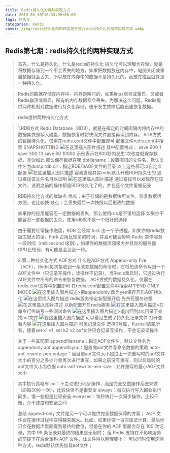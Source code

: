 ```yaml
---
title: Redis持久化的两种实现方式
date: 2019-03-30T16:33:00+08:00
tags: 持久化
categories: Redis
cover: /img/redis持久化的两种实现方式/redis持久化的两种实现方式.webp
---
```

<meta name="referrer" content="no-referrer" />

## Redis第七期：redis持久化的两种实现方式
>
>首先，什么是持久化，什么是redis的持久化
>持久化可以理解为存储，就是将数据存储到一个不会丢失的地方，如果把数据放在内存中，电脑关闭或重启数据就会丢失，所以放在内存中的数据不是持久化的，而放在磁盘就算是一种持久化。

>Redis的数据存储在内存中，内存是瞬时的，如果linux宕机或重启，又或者Redis崩溃或重启，所有的内存数据都会丢失，为解决这个问题，Redis提供两种机制对数据进行持久化存储，便于发生故障后能迅速恢复数据。

>redis提供两种持久化方式

>1.RDB方式
>Redis Database（RDB），就是在指定的时间间隔内将内存中的数据集快照写入磁盘，数据恢复时将快照文件直接再读到内存。
>RDB方式的数据持久化，仅需在redis.conf文件中配置即可
>配置文件redis.conf中搜索 SNAPSHOTTING
>![在这里插入图片描述](https://img-blog.csdnimg.cn/20190331163225324.png?x-oss-process=image/watermark,type_ZmFuZ3poZW5naGVpdGk,shadow_10,text_aHR0cHM6Ly9ibG9nLmNzZG4ubmV0L3FxXzQwOTQ4Nzk1,size_16,color_FFFFFF,t_70)
>其中配置格式：
>save 900 1
>save 300 10
>save 60 10000
>示例表示在900秒内发生1次改变就保存数据，类似如此
>那么保存数据在哪
>dbfilename：设置RDB的文件名，默认文件名为dump.rdb
>dir：指定RDB和AOF文件的目录
>以上这些都可以自定义配置
>![在这里插入图片描述](https://img-blog.csdnimg.cn/20190331163505648.png?x-oss-process=image/watermark,type_ZmFuZ3poZW5naGVpdGk,shadow_10,text_aHR0cHM6Ly9ibG9nLmNzZG4ubmV0L3FxXzQwOTQ4Nzk1,size_16,color_FFFFFF,t_70)
>容易发现其实redis默认开启RDB持久化的
>通过查找该文件名可以证明
>![在这里插入图片描述](https://img-blog.csdnimg.cn/20190331163720244.png)
>通过查找可以发现存在该文件，说明之前的操作都是RDB持久化了的，并在这个文件里被记录

>RDB持久化方式的优缺点
>优点：由于存储的是数据快照文件，恢复数据很方便，也比较快
>缺点：会丢失最后一次快照以后更改的数据

>如果你的应用能容忍一定数据的丢失，那么使用rdb是不错的选择
如果你不能容忍一定数据的丢失，使用rdb就不是一个很好的选择

>由于需要经常操作磁盘，RDB 会经常 fork 出一个子进程。如果你的redis数据库很大的话，Fork 占用比较多的时间，并且可能会影响 Redis 暂停服务一段时间（millisecond 级别），如果你的数据库超级大并且你的服务器CPU比较弱，有可能是会达到一秒。

>2.第二种持久化方式
>AOF方式
>什么是AOF方式
>Append-only File（AOF），Redis每次接收到一条改变数据的命令时，它将把该命令写到一个AOF文件中（只记录写操作，读操作不记录），当Redis重启时，它通过执行AOF文件中所有的命令来恢复数据。
>AOF方式的数据持久化，仅需在redis.conf文件中配置即可
>在redis.conf配置文件中搜索APPEND ONLY MODE
>![在这里插入图片描述](https://img-blog.csdnimg.cn/20190331164423552.png?x-oss-process=image/watermark,type_ZmFuZ3poZW5naGVpdGk,shadow_10,text_aHR0cHM6Ly9ibG9nLmNzZG4ubmV0L3FxXzQwOTQ4Nzk1,size_16,color_FFFFFF,t_70)>把appendonly 改为yes保存开启AOF持久化
>![在这里插入图片描述](https://img-blog.csdnimg.cn/20190331164813337.png?x-oss-process=image/watermark,type_ZmFuZ3poZW5naGVpdGk,shadow_10,text_aHR0cHM6Ly9ibG9nLmNzZG4ubmV0L3FxXzQwOTQ4Nzk1,size_16,color_FFFFFF,t_70)
>redis服务指定新配置开启
>先杀死服务进程
>![在这里插入图片描述](https://img-blog.csdnimg.cn/20190331164922161.png)
>以新配置开启redis服务
>![在这里插入图片描述](https://img-blog.csdnimg.cn/20190331165016849.png?x-oss-process=image/watermark,type_ZmFuZ3poZW5naGVpdGk,shadow_10,text_aHR0cHM6Ly9ibG9nLmNzZG4ubmV0L3FxXzQwOTQ4Nzk1,size_16,color_FFFFFF,t_70)>在命令行终端写一些测试命令
>![在这里插入图片描述](https://img-blog.csdnimg.cn/2019033116521215.png?x-oss-process=image/watermark,type_ZmFuZ3poZW5naGVpdGk,shadow_10,text_aHR0cHM6Ly9ibG9nLmNzZG4ubmV0L3FxXzQwOTQ4Nzk1,size_16,color_FFFFFF,t_70)>退出回到src目录下查找aof文件
>![在这里插入图片描述](https://img-blog.csdnimg.cn/20190331165313367.png)
>可以看见生成了持久化记录文件
>打开查看内容
>![在这里插入图片描述](https://img-blog.csdnimg.cn/2019033116544258.png?x-oss-process=image/watermark,type_ZmFuZ3poZW5naGVpdGk,shadow_10,text_aHR0cHM6Ly9ibG9nLmNzZG4ubmV0L3FxXzQwOTQ4Nzk1,size_16,color_FFFFFF,t_70)
>可见记录文件
>选择0号库，flushall清空所有，接着set k1 v1 ,set k2 v2
>aof文件只会记录写操作，不会记录读操作

>关于一些其配置
>appendfilename：指定AOF文件名，默认文件名为appendonly.aof
>appendfsync：配置向aof文件写命令数据的策略
>auto-aof-rewrite-percentage：当目前aof文件大小超过上一次重写时的aof文件大小的百分之多少时会再次进行重写，如果之前没有重写，则以启动时的aof文件大小为依据
>auto-aof-rewrite-min-size：允许重写的最小AOF文件大小

>其中执行策略有
>no：不主动进行同步操作，而是完全交由操作系统来做（即每30秒一次），比较快但不是很安全
>always：每次执行写入都会执行同步，慢一些但是比较安全
>everysec：每秒执行一次同步操作，比较平衡，介于速度和安全之间

>总结
>append-only 文件是另一个可以提供完全数据保障的方案；
>AOF 文件会在操作过程中变得越来越大。比如，如果你做一百次加法计算，最后你只会在数据库里面得到最终的数值，但是在你的 AOF 里面会存在 100 次记录，其中 99 条记录对最终的结果是无用的；
>但 Redis 支持在不影响服务的前提下在后台重构 AOF 文件，让文件得以整理变小；
>可以同时使用这两种方式，redis默认优先加载aof文件；
